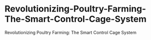 # Revolutionizing-Poultry-Farming-The-Smart-Control-Cage-System
Revolutionizing Poultry Farming: The Smart Control Cage System
